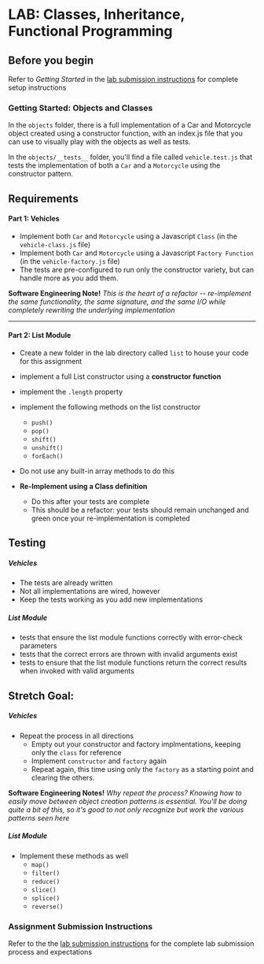 # LAB: Classes, Inheritance, Functional Programming

## Before you begin
Refer to *Getting Started* in the [lab submission instructions]((../../../reference/submission-instructions/labs/README.md)) for complete setup instructions

### Getting Started: Objects and Classes
In the `objects` folder, there is a full implementation of a Car and Motorcycle object created using a constructor function, with an index.js file that you can use to visually play with the objects as well as tests.

In the `objects/__tests__` folder, you'll find a file called `vehicle.test.js` that tests the implementation of both a `Car` and a `Motorcycle` using the constructor pattern.

## Requirements
#### Part 1: Vehicles
* Implement both `Car` and `Motorcycle` using a Javascript `Class` (in the `vehicle-class.js` file)
* Implement both `Car` and `Motorcycle` using a Javascript `Factory Function` (in the `vehicle-factory.js` file)
* The tests are pre-configured to run only the constructor variety, but can handle more as you add them.

 **Software Engineering Note!** *This is the heart of a refactor -- re-implement the same functionality, the same signature, and the same I/O while completely rewriting the underlying implementation*

---

#### Part 2: List Module
  * Create a new folder in the lab directory called `list` to house your code for this assignment
  * implement a full List constructor using a **constructor function**
  * implement the `.length` property
  * implement the following methods on the list constructor
    * `push()`
    * `pop()`
    * `shift()`
    * `unshift()`
    * `forEach()`
  * Do not use any built-in array methods to do this
  
  * **Re-Implement using a Class definition**
    * Do this after your tests are complete
    * This should be a refactor: your tests should remain unchanged and green once your re-implementation is completed
  
## Testing
##### Vehicles
* The tests are already written 
* Not all implementations are wired, however
* Keep the tests working as you add new implementations

##### List Module
* tests that ensure the list module functions correctly with error-check parameters
* tests that the correct errors are thrown with invalid arguments exist
* tests to ensure that the list module functions return the correct results when invoked with valid arguments

## Stretch Goal:
##### Vehicles
* Repeat the process in all directions
  * Empty out your constructor and factory implmentations, keeping only the `class` for reference
  * Implement `constructor` and `factory` again
  * Repeat again, this time using only the `factory` as a starting point and clearing the others.
  
**Software Engineering Notes!** *Why repeat the process? Knowing how to easily move between object creation patterns is essential. You'll be doing quite a bit of this, so it's good to not only recognize but work the various patterns seen here*

##### List Module
  * Implement these methods as well
    * `map()`
    * `filter()`
    * `reduce()`
    * `slice()`
    * `splice()`
    * `reverse()`


### Assignment Submission Instructions
Refer to the the [lab submission instructions]((../../../reference/submission-instructions/labs/README.md)) for the complete lab submission process and expectations
